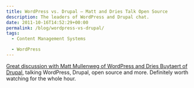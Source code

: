 ```yaml
---
title: WordPress vs. Drupal – Matt and Dries Talk Open Source
description: The leaders of WordPress and Drupal chat.
date: 2011-10-16T14:52:29+00:00
permalink: /blog/wordpress-vs-drupal/
tags:
  - Content Management Systems

  - WordPress
---
```


[Great discussion with Matt Mullenweg of WordPress and Dries Buytaert of Drupal](http://vimeo.com/30403839), talking WordPress, Drupal, open source and more. Definitely worth watching for the whole hour.

